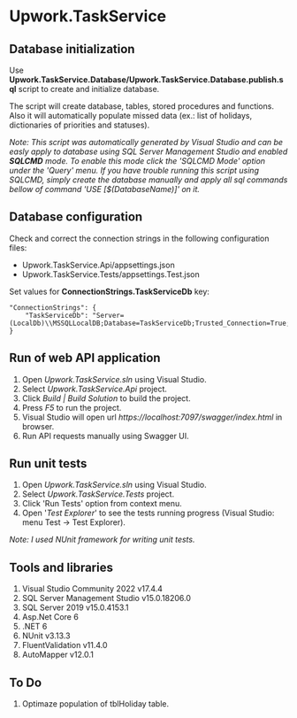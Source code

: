 # Upwork.TaskService

## Database initialization
Use **Upwork.TaskService.Database/Upwork.TaskService.Database.publish.sql** script to create and initialize database. 

The script will create database, tables, stored procedures and functions. Also it will automatically populate missed data (ex.: list of holidays, dictionaries of priorities and statuses).

*Note: This script was automatically generated by Visual Studio and can be easly apply to database using SQL Server Management Studio and enabled **SQLCMD** mode. To enable this mode click the 'SQLCMD Mode' option under the 'Query' menu. If you have trouble running this script using SQLCMD, simply create the database manually and apply all sql commands bellow of command 'USE [$(DatabaseName)]' on it.*

## Database configuration
Check and correct the connection strings in the following configuration files:
* Upwork.TaskService.Api/appsettings.json
* Upwork.TaskService.Tests/appsettings.Test.json

Set values for **ConnectionStrings.TaskServiceDb** key:
```
"ConnectionStrings": {
    "TaskServiceDb": "Server=(LocalDb)\\MSSQLLocalDB;Database=TaskServiceDb;Trusted_Connection=True;MultipleActiveResultSets=true"
}
```

## Run of web API application
1. Open *Upwork.TaskService.sln* using Visual Studio.
2. Select *Upwork.TaskService.Api* project.
3. Click *Build | Build Solution* to build the project.
4. Press *F5* to run the project.
5. Visual Studio will open url *https://localhost:7097/swagger/index.html* in browser.
6. Run API requests manually using Swagger UI.

## Run unit tests
1. Open *Upwork.TaskService.sln* using Visual Studio.
2. Select *Upwork.TaskService.Tests* project.
3. Click 'Run Tests' option from context menu.
3. Open '*Test Explorer*' to see the tests running progress (Visual Studio: menu Test → Test Explorer).

*Note: I used NUnit framework for writing unit tests.*

## Tools and libraries
1. Visual Studio Community 2022 v17.4.4
2. SQL Server Management Studio v15.0.18206.0
3. SQL Server 2019 v15.0.4153.1
4. Asp.Net Core 6
5. .NET 6
6. NUnit v3.13.3
7. FluentValidation v11.4.0
8. AutoMapper v12.0.1

## To Do
1. Optimaze population of tblHoliday table.
